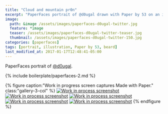 ```yaml
---
title: "Cloud and mountain pr0n"
excerpt: "PaperFaces portrait of @d0ugal drawn with Paper by 53 on an iPad."
image: 
  path: &image /assets/images/paperfaces-d0ugal-twitter.jpg 
  feature: *image
  teaser: /assets/images/paperfaces-d0ugal-twitter-teaser.jpg
  thumbnail: /assets/images/paperfaces-d0ugal-twitter-150.jpg
categories: [paperfaces]
tags: [portrait, illustration, Paper by 53, beard]
last_modified_at: 2017-01-17T12:48:41-05:00
---
```


PaperFaces portrait of [@d0ugal](https://twitter.com/d0ugal).

{% include boilerplate/paperfaces-2.md %}

{% figure caption:"Work in progress screen captures Made with Paper." class:"gallery-3-col" %}
[![Work in process screenshot](/assets/images/paperfaces-d0ugal-process-1-600.jpg)](/assets/images/paperfaces-d0ugal-process-1-lg.jpg) [![Work in process screenshot](/assets/images/paperfaces-d0ugal-process-2-600.jpg)](/assets/images/paperfaces-d0ugal-process-2-lg.jpg) [![Work in process screenshot](/assets/images/paperfaces-d0ugal-process-3-600.jpg)](/assets/images/paperfaces-d0ugal-process-3-lg.jpg) [![Work in process screenshot](/assets/images/paperfaces-d0ugal-process-4-600.jpg)](/assets/images/paperfaces-d0ugal-process-4-lg.jpg) [![Work in process screenshot](/assets/images/paperfaces-d0ugal-process-5-600.jpg)](/assets/images/paperfaces-d0ugal-process-5-lg.jpg)
{% endfigure %}
